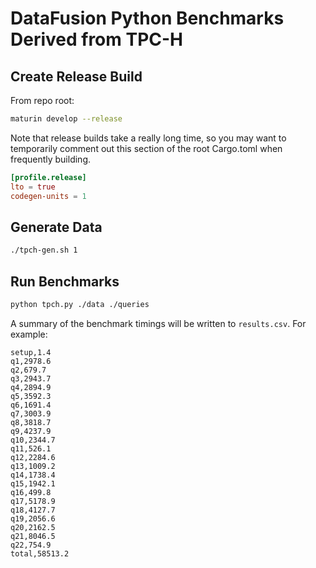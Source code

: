 # DataFusion Python Benchmarks Derived from TPC-H

## Create Release Build

From repo root:

```bash
maturin develop --release
```

Note that release builds take a really long time, so you may want to temporarily comment out this section of the 
root Cargo.toml when frequently building.

```toml
[profile.release]
lto = true
codegen-units = 1
```

## Generate Data

```bash
./tpch-gen.sh 1
```

## Run Benchmarks

```bash
python tpch.py ./data ./queries
```

A summary of the benchmark timings will be written to `results.csv`. For example:

```csv
setup,1.4
q1,2978.6
q2,679.7
q3,2943.7
q4,2894.9
q5,3592.3
q6,1691.4
q7,3003.9
q8,3818.7
q9,4237.9
q10,2344.7
q11,526.1
q12,2284.6
q13,1009.2
q14,1738.4
q15,1942.1
q16,499.8
q17,5178.9
q18,4127.7
q19,2056.6
q20,2162.5
q21,8046.5
q22,754.9
total,58513.2
```